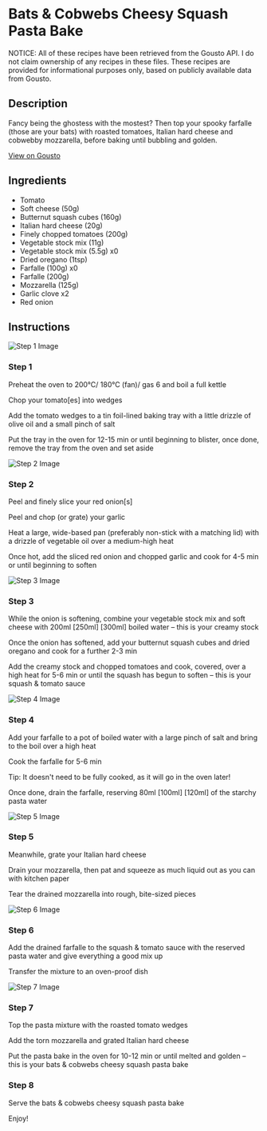 # Bats & Cobwebs Cheesy Squash Pasta Bake 

NOTICE: All of these recipes have been retrieved from the Gousto API. I do not claim ownership of any recipes in these files. These recipes are provided for informational purposes only, based on publicly available data from Gousto.

## Description

Fancy being the ghostess with the mostest? Then top your spooky farfalle (those are your bats) with roasted tomatoes, Italian hard cheese and cobwebby mozzarella, before baking until bubbling and golden. 

[View on Gousto](https://www.gousto.co.uk/recipes/cookbook/bats-cobwebs-cheesy-squash-pasta-bake)

## Ingredients

- Tomato
- Soft cheese (50g)
- Butternut squash cubes (160g)
- Italian hard cheese (20g)
- Finely chopped tomatoes (200g)
- Vegetable stock mix (11g)
- Vegetable stock mix (5.5g) x0
- Dried oregano (1tsp)
- Farfalle (100g) x0
- Farfalle (200g)
- Mozzarella (125g)
- Garlic clove x2
- Red onion

## Instructions

![Step 1 Image](https://production-media.gousto.co.uk/cms/recipe-step-image/Step-1-1634048244275-x200.jpg)

### Step 1

Preheat the oven to 200°C/ 180°C (fan)/ gas 6 and boil a full kettle

Chop your tomato[es] into wedges

Add the tomato wedges to a tin foil-lined baking tray with a little drizzle of olive oil and a small pinch of salt

Put the tray in the oven for 12-15 min or until beginning to blister, once done, remove the tray from the oven and set aside

![Step 2 Image](https://production-media.gousto.co.uk/cms/recipe-step-image/Step-2-1634048282230-x200.jpg)

### Step 2

Peel and finely slice your red onion[s]

Peel and chop (or grate) your garlic

Heat a large, wide-based pan (preferably non-stick with a matching lid) with a drizzle of vegetable oil over a medium-high heat

Once hot, add the sliced red onion and chopped garlic and cook for 4-5 min or until beginning to soften

![Step 3 Image](https://production-media.gousto.co.uk/cms/recipe-step-image/Step-3-1634048290867-x200.jpg)

### Step 3

While the onion is softening, combine your vegetable stock mix and soft cheese with 200ml <span class="text-purple">[250ml]</span> <span class="text-danger">[300ml] </span>boiled water – this is your creamy stock

Once the onion has softened, add your butternut squash cubes and dried oregano and cook for a further 2-3 min

Add the creamy stock and chopped tomatoes and cook, covered, over a high heat for 5-6 min or until the squash has begun to soften – this is your squash & tomato sauce

![Step 4 Image](https://production-media.gousto.co.uk/cms/recipe-step-image/Step-4-1634048306332-x200.jpg)

### Step 4

Add your farfalle to a pot of boiled water with a large pinch of salt and bring to the boil over a high heat

Cook the farfalle for 5-6 min

Tip: It doesn't need to be fully cooked, as it will go in the oven later!

Once done, drain the farfalle, reserving 80ml <span class="text-purple">[100ml]</span> <span class="text-danger">[120ml]</span> of the starchy pasta water

![Step 5 Image](https://production-media.gousto.co.uk/cms/recipe-step-image/Step-5-1634048325687-x200.jpg)

### Step 5

Meanwhile, grate your Italian hard cheese

Drain your mozzarella, then pat and squeeze as much liquid out as you can with kitchen paper

Tear the drained mozzarella into rough, bite-sized pieces

![Step 6 Image](https://production-media.gousto.co.uk/cms/recipe-step-image/Step-6-1634048331047-x200.jpg)

### Step 6

Add the drained farfalle to the squash & tomato sauce with the reserved pasta water and give everything a good mix up

Transfer the mixture to an oven-proof dish

![Step 7 Image](https://production-media.gousto.co.uk/cms/recipe-step-image/Step-7-1634048342169-x200.jpg)

### Step 7

Top the pasta mixture with the roasted tomato wedges

Add the torn mozzarella and grated Italian hard cheese 

Put the pasta bake in the oven for 10-12 min or until melted and golden – this is your bats & cobwebs cheesy squash pasta bake

### Step 8

Serve the bats & cobwebs cheesy squash pasta bake

Enjoy!

